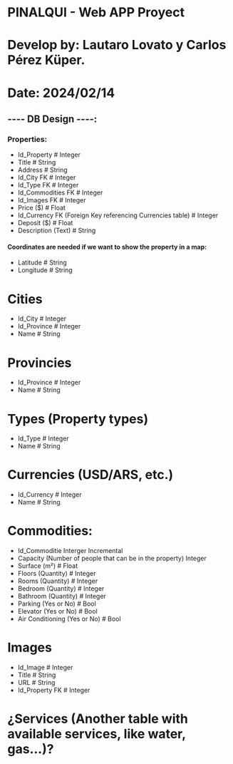 # PINALQUI - Web APP Proyect
# Develop by: Lautaro Lovato y Carlos Pérez Küper.
# Date: 2024/02/14

## ---- DB Design ----:

### Properties:
- Id_Property # Integer
- Title # String
- Address # String
- Id_City FK # Integer
- Id_Type FK # Integer
- Id_Commodities FK # Integer
- Id_Images FK # Integer
- Price ($) # Float
- Id_Currency FK  (Foreign Key referencing Currencies table) # Integer
- Deposit ($) # Float
- Description (Text) # String

#### Coordinates are needed if we want to show the property in a map:
- Latitude # String
- Longitude # String

# Cities
- Id_City # Integer
- Id_Province # Integer
- Name # String

# Provincies
- Id_Province # Integer
- Name # String

# Types (Property types)
- Id_Type # Integer
- Name # String

# Currencies (USD/ARS, etc.)
- Id_Currency # Integer
- Name # String

# Commodities:
- Id_Commoditie Interger Incremental
- Capacity (Number of people that can be in the property) Integer
- Surface (m²) # Float
- Floors (Quantity) # Integer
- Rooms (Quantity) # Integer
- Bedroom (Quantity) # Integer
- Bathroom (Quantity) # Integer
- Parking (Yes or No) # Bool
- Elevator (Yes or No) # Bool
- Air Conditioning (Yes or No) # Bool

# Images
- Id_Image # Integer
- Title # String
- URL # String
- Id_Property FK # Integer

# ¿Services  (Another table with available services, like water, gas...)?
